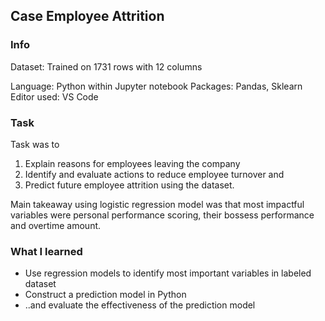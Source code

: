 ## Case Employee Attrition

### Info
Dataset: Trained on 1731 rows with 12 columns

Language: Python within Jupyter notebook
Packages: Pandas, Sklearn
Editor used: VS Code

### Task
Task was to 
1. Explain reasons for employees leaving the company
2. Identify and evaluate actions to reduce employee turnover and
3. Predict future employee attrition using the dataset.

Main takeaway using logistic regression model was that most impactful variables were personal performance scoring, their bossess performance and overtime amount.

### What I learned
* Use regression models to identify most important variables in labeled dataset
* Construct a prediction model in Python
* ..and evaluate the effectiveness of the prediction model

